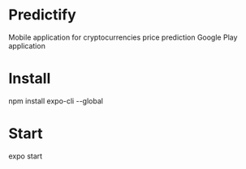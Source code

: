 # Predictify
Mobile application for cryptocurrencies price prediction
Google Play application

# Install
npm install expo-cli --global 

# Start
expo start
